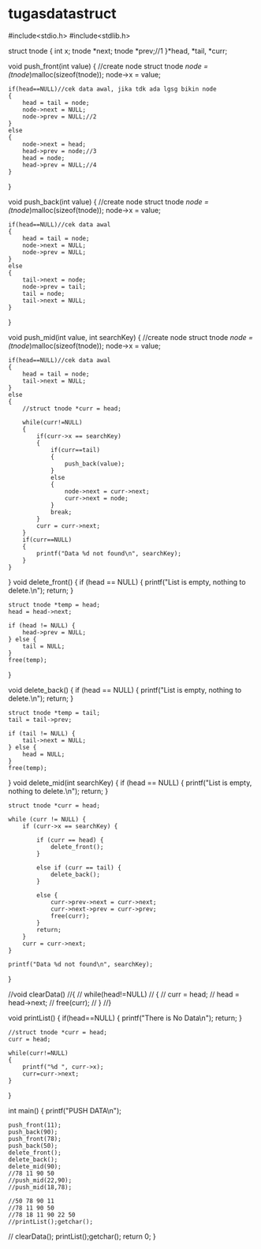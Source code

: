 # tugasdatastruct
#include<stdio.h>
#include<stdlib.h>

struct tnode
{
	int x;
	tnode *next;
	tnode *prev;//1
}*head, *tail, *curr;

void push_front(int value)
{
	//create node
	struct tnode *node = (tnode*)malloc(sizeof(tnode));
	node->x = value;
	
	if(head==NULL)//cek data awal, jika tdk ada lgsg bikin node
	{
		head = tail = node;
		node->next = NULL;
		node->prev = NULL;//2
	}
	else
	{
		node->next = head;
		head->prev = node;//3
		head = node;
		head->prev = NULL;//4
	}
}

void push_back(int value)
{
	//create node
	struct tnode *node = (tnode*)malloc(sizeof(tnode));
	node->x = value;
	
	if(head==NULL)//cek data awal
	{
		head = tail = node;
		node->next = NULL;
		node->prev = NULL;
	}
	else
	{
		tail->next = node;
		node->prev = tail;
		tail = node;
		tail->next = NULL;
	}
}

void push_mid(int value, int searchKey)
{
	//create node
	struct tnode *node = (tnode*)malloc(sizeof(tnode));
	node->x = value;
	
	if(head==NULL)//cek data awal
	{
		head = tail = node;
		tail->next = NULL;
	}
	else
	{
		//struct tnode *curr = head;
		
		while(curr!=NULL)
		{
			if(curr->x == searchKey)
			{
				if(curr==tail)
				{
					push_back(value);
				}
				else
				{
					node->next = curr->next;
					curr->next = node;
				}
				break;
			}
			curr = curr->next;
		}
		if(curr==NULL)
		{
			printf("Data %d not found\n", searchKey);
		}
	}
}
void delete_front() {
    if (head == NULL) {
        printf("List is empty, nothing to delete.\n");
        return;
    }
    
    struct tnode *temp = head;
    head = head->next;
    
    if (head != NULL) {
        head->prev = NULL;
    } else {
        tail = NULL; 
    }
    free(temp);
}

void delete_back() {
    if (head == NULL) {
        printf("List is empty, nothing to delete.\n");
        return;
    }
    
    struct tnode *temp = tail;
    tail = tail->prev;
    
    if (tail != NULL) {
        tail->next = NULL;
    } else {
        head = NULL; 
    }
    free(temp);
}
void delete_mid(int searchKey)
{
    if (head == NULL) {
        printf("List is empty, nothing to delete.\n");
        return;
    }
    
    struct tnode *curr = head;
    
    while (curr != NULL) {
        if (curr->x == searchKey) {
        
            if (curr == head) {
                delete_front();
            }
        
            else if (curr == tail) {
                delete_back();
            }
        
            else {
                curr->prev->next = curr->next;
                curr->next->prev = curr->prev;
                free(curr);
            }
            return;
        }
        curr = curr->next;
    }

    printf("Data %d not found\n", searchKey);
}

//void clearData()
//{
//	while(head!=NULL)
//	{
//		curr = head;
//		head = head->next;
//		free(curr);
//	}
//}

void printList()
{
	if(head==NULL)
	{
		printf("There is No Data\n");
		return;
	}
	
	//struct tnode *curr = head;
	curr = head;
	
	while(curr!=NULL)
	{
		printf("%d ", curr->x);
		curr=curr->next;
	}
}


int main()
{
	printf("PUSH DATA\n");
	
	push_front(11);
	push_back(90);
	push_front(78);
	push_back(50);
	delete_front();
	delete_back();
	delete_mid(90);
	//78 11 90 50
	//push_mid(22,90);
	//push_mid(18,78);
	
	//50 78 90 11
	//78 11 90 50
	//78 18 11 90 22 50
	//printList();getchar();
//	clearData();
	printList();getchar();
	return 0;
}
